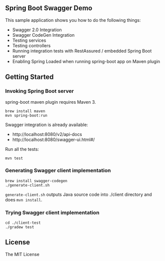 ## Spring Boot Swagger Demo

This sample application shows you how to do the following things:

- Swagger 2.0 Integration
- Swagger CodeGen Integration
- Testing services
- Testing controllers
- Running integration tests with RestAssured / embedded Spring Boot server
- Enabling Spring Loaded when running spring-boot app on Maven plugin

## Getting Started

### Invoking Spring Boot server

spring-boot maven plugin requires Maven 3.

```
brew install maven
mvn spring-boot:run
```

Swagger integration is already available:

- http://localhost:8080/v2/api-docs
- http://localhost:8080/swagger-ui.html#/

Run all the tests:

```
mvn test
```

### Generating Swagger client implementation

```
brew install swagger-codegen
./generate-client.sh
```

`generate-client.sh` outputs Java source code into ./client directory and does `mvn install`.
 
### Trying Swagger client implementation

```
cd ./client-test
./gradew test
```

## License

The MIT License
